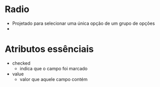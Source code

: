 # Radio

- Projetado para selecionar uma única opção de um grupo de opções
- 
# Atributos essênciais
- checked
    * indica que o campo foi marcado
- value
    * valor que aquele campo contém